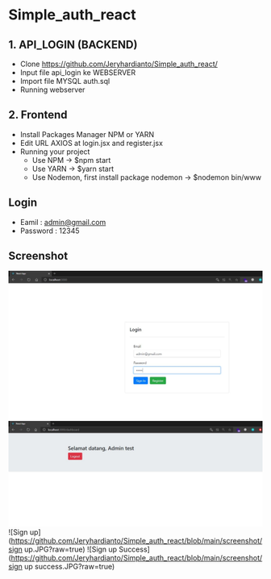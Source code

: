 # Simple_auth_react
## 1. API_LOGIN (BACKEND)
   - Clone https://github.com/Jeryhardianto/Simple_auth_react/
   - Input file api_login ke WEBSERVER
   - Import file MYSQL auth.sql
   - Running webserver
## 2. Frontend
   - Install Packages Manager NPM or YARN
   - Edit URL AXIOS at login.jsx and register.jsx
   - Running your project
     - Use NPM ->  $npm start
     - Use YARN -> $yarn start
     - Use Nodemon, first install package nodemon -> $nodemon bin/www
## Login
   - Eamil    : admin@gmail.com
   - Password : 12345
## Screenshot
![Login](https://github.com/Jeryhardianto/Simple_auth_react/blob/main/screenshot/login.JPG?raw=true)
![Login Success](https://github.com/Jeryhardianto/Simple_auth_react/blob/main/screenshot/dashboard.JPG?raw=true)
![Sign up](https://github.com/Jeryhardianto/Simple_auth_react/blob/main/screenshot/sign up.JPG?raw=true)
![Sign up Success](https://github.com/Jeryhardianto/Simple_auth_react/blob/main/screenshot/sign up success.JPG?raw=true)
